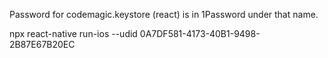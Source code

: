 Password for codemagic.keystore (react) is in 1Password under that name.

npx react-native run-ios --udid 0A7DF581-4173-40B1-9498-2B87E67B20EC